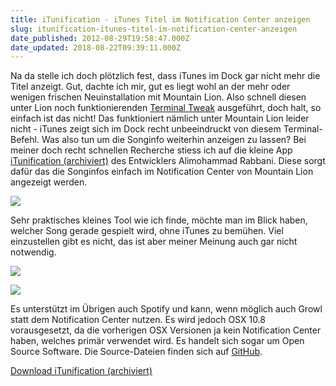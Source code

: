 ```yaml
---
title: iTunification - iTunes Titel im Notification Center anzeigen
slug: itunification-itunes-titel-im-notification-center-anzeigen
date_published: 2012-08-29T19:58:47.000Z
date_updated: 2018-08-22T09:39:11.000Z
---
```


Na da stelle ich doch plötzlich fest, dass iTunes im Dock gar nicht mehr die Titel anzeigt. Gut, dachte ich mir, gut es liegt wohl an der mehr oder wenigen frischen Neuinstallation mit Mountain Lion. Also schnell diesen unter Lion noch funktionierenden [Terminal Tweak](__GHOST_URL__/itunes-song-info-im-dock-einblenden-mac/) ausgeführt, doch halt, so einfach ist das nicht! Das funktioniert nämlich unter Mountain Lion leider nicht - iTunes zeigt sich im Dock recht unbeeindruckt von diesem Terminal-Befehl. Was also tun um die Songinfo weiterhin anzeigen zu lassen? Bei meiner doch recht schnellen Recherche stiess ich auf die kleine App [iTunification (archiviert)](http://web.archive.org/web/20120818131044/http://onible.com:80/blog/2012/08/13/itunification-itunes-integration-with-notification-center-in-os-x-mountain-lion/) des Entwicklers Alimohammad Rabbani. Diese sorgt dafür das die Songinfos einfach im Notification Center von Mountain Lion angezeigt werden.

[![](//picdump.thafaker.de/2012/08/Screen-Shot-2012-08-18-at-12.24.38-AM-580x265.jpeg)](__GHOST_URL__/itunification-itunes-titel-im-notification-center-anzeigen/screen-shot-2012-08-18-at-12-24-38-am/)

Sehr praktisches kleines Tool wie ich finde, möchte man im Blick haben, welcher Song gerade gespielt wird, ohne iTunes zu bemühen. Viel einzustellen gibt es nicht, das ist aber meiner Meinung auch gar nicht notwendig.

[![](//picdump.thafaker.de/2012/08/Bildschirmfoto-2012-08-29-um-21.44.56.png)](__GHOST_URL__/itunification-itunes-titel-im-notification-center-anzeigen/bildschirmfoto-2012-08-29-um-21-44-56/)

[![](//picdump.thafaker.de/2012/08/Bildschirmfoto-2012-08-29-um-21.44.52.png)](__GHOST_URL__/itunification-itunes-titel-im-notification-center-anzeigen/bildschirmfoto-2012-08-29-um-21-44-52/)

Es unterstützt im Übrigen auch Spotify und kann, wenn möglich auch Growl statt dem Notification Center nutzen. Es wird jedoch OSX 10.8 vorausgesetzt, da die vorherigen OSX Versionen ja kein Notification Center haben, welches primär verwendet wird. Es handelt sich sogar um Open Source Software. Die Source-Dateien finden sich auf [GitHub](https://github.com/AlimoRabbani/iTunification).

[Download iTunification (archiviert)](http://web.archive.org/web/20130325070213/http://onible.com/blog/?wpfb_dl=88)
